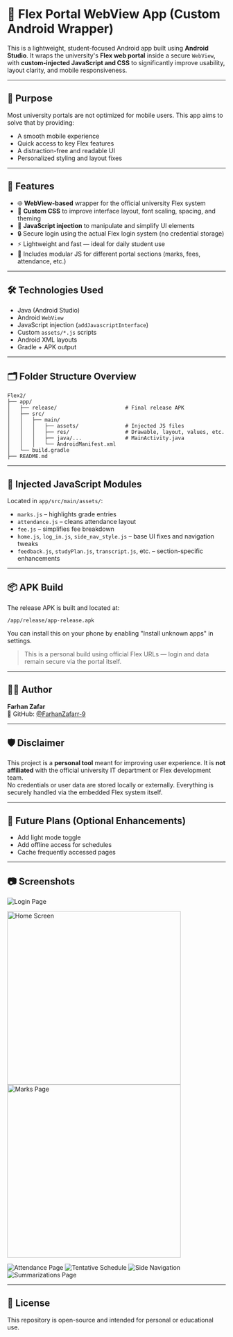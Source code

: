 # 📱 Flex Portal WebView App (Custom Android Wrapper)

This is a lightweight, student-focused Android app built using **Android Studio**. It wraps the university's **Flex web portal** inside a secure `WebView`, with **custom-injected JavaScript and CSS** to significantly improve usability, layout clarity, and mobile responsiveness.

---

## 🎯 Purpose

Most university portals are not optimized for mobile users. This app aims to solve that by providing:
- A smooth mobile experience
- Quick access to key Flex features
- A distraction-free and readable UI
- Personalized styling and layout fixes

---

## 🚀 Features

- 🌐 **WebView-based** wrapper for the official university Flex system
- 🎨 **Custom CSS** to improve interface layout, font scaling, spacing, and theming
- 📜 **JavaScript injection** to manipulate and simplify UI elements
- 🔒 Secure login using the actual Flex login system (no credential storage)
- ⚡ Lightweight and fast — ideal for daily student use
- 📁 Includes modular JS for different portal sections (marks, fees, attendance, etc.)

---

## 🛠️ Technologies Used

- Java (Android Studio)
- Android `WebView`
- JavaScript injection (`addJavascriptInterface`)
- Custom `assets/*.js` scripts
- Android XML layouts
- Gradle + APK output

---

## 🗂️ Folder Structure Overview

```
Flex2/
├── app/
│   ├── release/                      # Final release APK
│   ├── src/
│   │   ├── main/
│   │   │   ├── assets/               # Injected JS files
│   │   │   ├── res/                  # Drawable, layout, values, etc.
│   │   │   ├── java/...              # MainActivity.java
│   │   │   └── AndroidManifest.xml
│   └── build.gradle
├── README.md
```

---

## 🧠 Injected JavaScript Modules

Located in `app/src/main/assets/`:
- `marks.js` – highlights grade entries
- `attendance.js` – cleans attendance layout
- `fee.js` – simplifies fee breakdown
- `home.js`, `log_in.js`, `side_nav_style.js` – base UI fixes and navigation tweaks
- `feedback.js`, `studyPlan.js`, `transcript.js`, etc. – section-specific enhancements

---

## 📦 APK Build

The release APK is built and located at:
```
/app/release/app-release.apk
```

You can install this on your phone by enabling "Install unknown apps" in settings.

> This is a personal build using official Flex URLs — login and data remain secure via the portal itself.

---

## 🧑‍🎓 Author

**Farhan Zafar**  
🔗 GitHub: [@FarhanZafarr-9](https://github.com/FarhanZafarr-9)

---

## 🛡️ Disclaimer

This project is a **personal tool** meant for improving user experience. It is **not affiliated** with the official university IT department or Flex development team.  
No credentials or user data are stored locally or externally. Everything is securely handled via the embedded Flex system itself.

---

## 📝 Future Plans (Optional Enhancements)

- Add light mode toggle
- Add offline access for schedules
- Cache frequently accessed pages

---

## 📷 Screenshots

![Login Page](screenshots/login.jpg)

<img src="screenshots/home.jpg" alt="Home Screen" width="400"/>
<img src="screenshots/marks.jpg" alt="Marks Page" width="400"/>

![Attendance Page](screenshots/attendance.jpg)
![Tentative Schedule](screenshots/tentative.jpg)
![Side Navigation](screenshots/sideNav.jpg)
![Summarizations Page](screenshots/summarizations.jpg)

---

## 📌 License

This repository is open-source and intended for personal or educational use.
